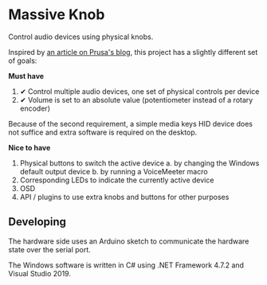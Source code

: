 
# Massive Knob

Control audio devices using physical knobs.

Inspired by [an article on Prusa's blog](https://blog.prusaprinters.org/3d-print-an-oversized-media-control-volume-knob-arduino-basics_30184/), this project has a slightly different set of goals:

**Must have**
1. ✔ Control multiple audio devices, one set of physical controls per device
2. ✔ Volume is set to an absolute value (potentiometer instead of a rotary encoder)

Because of the second requirement, a simple media keys HID device does not suffice and extra software is required on the desktop.

**Nice to have**
1. Physical buttons to switch the active device
a. by changing the Windows default output device
b. by running a VoiceMeeter macro
2. Corresponding LEDs to indicate the currently active device
3. OSD
4. API / plugins to use extra knobs and buttons for other purposes

## Developing
The hardware side uses an Arduino sketch to communicate the hardware state over the serial port.

The Windows software is written in C# using .NET Framework 4.7.2 and Visual Studio 2019.